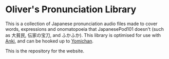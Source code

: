 # Oliver's Pronunciation Library
<p>This is a collection of Japanese pronunciation audio files made to cover words, expressions and onomatopoeia that JapanesePod101 doesn't (such as 大貧民, 伝家の宝刀, and ふかふか). This library is optimised for use with <a href="https://apps.ankiweb.net">Anki</a>, and can be hooked up to <a href="https://foosoft.net/projects/yomichan">Yomichan</a>.</p>
<p>This is the repository for the website.</p>
